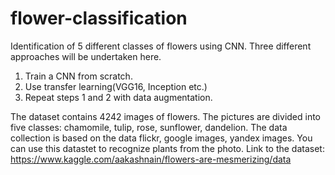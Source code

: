 # flower-classification
Identification of 5 different classes of flowers using CNN.
Three different approaches will be undertaken here. 

1. Train a CNN from scratch.
2. Use transfer learning(VGG16, Inception etc.)
3. Repeat steps 1 and 2 with data augmentation.

The dataset contains 4242 images of flowers. 
The pictures are divided into five classes: chamomile, tulip, rose, sunflower, dandelion. 
The data collection is based on the data flickr, google images, yandex images. 
You can use this datastet to recognize plants from the photo.
Link to the dataset: https://www.kaggle.com/aakashnain/flowers-are-mesmerizing/data
